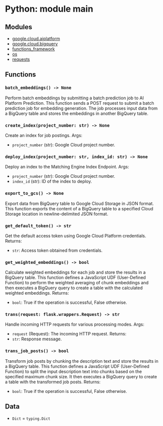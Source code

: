 # Python: module main

## Modules
- [google.cloud.aiplatform](https://googleapis.dev/python/aiplatform/latest/index.html)
- [google.cloud.bigquery](https://googleapis.dev/python/bigquery/latest/index.html)
- [functions_framework](https://functions-framework.readthedocs.io/en/latest/)
- [os](https://docs.python.org/3/library/os.html)
- [requests](https://docs.python-requests.org/en/latest/)

## Functions

### `batch_embeddings() -> None`
Perform batch embeddings by submitting a batch prediction job to AI Platform Prediction.
This function sends a POST request to submit a batch prediction job for embedding generation.
The job processes input data from a BigQuery table and stores the embeddings in another BigQuery table.

### `create_index(project_number: str) -> None`
Create an index for job postings.
Args:
- `project_number` (str): Google Cloud project number.

### `deploy_index(project_number: str, index_id: str) -> None`
Deploy an index to the Matching Engine Index Endpoint.
Args:
- `project_number` (str): Google Cloud project number.
- `index_id` (str): ID of the index to deploy.

### `export_to_gcs() -> None`
Export data from BigQuery table to Google Cloud Storage in JSON format.
This function exports the content of a BigQuery table to a specified Cloud Storage location in newline-delimited JSON format.

### `get_default_token() -> str`
Get the default access token using Google Cloud Platform credentials.
Returns:
- `str`: Access token obtained from credentials.

### `get_weighted_embeddings() -> bool`
Calculate weighted embeddings for each job and store the results in a BigQuery table.
This function defines a JavaScript UDF (User-Defined Function) to perform the weighted averaging
of chunk embeddings and then executes a BigQuery query to create a table with the calculated
weighted embeddings.
Returns:
- `bool`: True if the operation is successful, False otherwise.

### `trans(request: flask.wrappers.Request) -> str`
Handle incoming HTTP requests for various processing modes.
Args:
- `request` (Request): The incoming HTTP request.
Returns:
- `str`: Response message.

### `trans_job_posts() -> bool`
Transform job posts by chunking the description text and store the results in a BigQuery table.
This function defines a JavaScript UDF (User-Defined Function) to split the input description text
into chunks based on the specified maximum chunk size. It then executes a BigQuery query to create
a table with the transformed job posts.
Returns:
- `bool`: True if the operation is successful, False otherwise.

## Data
- `Dict` = `typing.Dict`